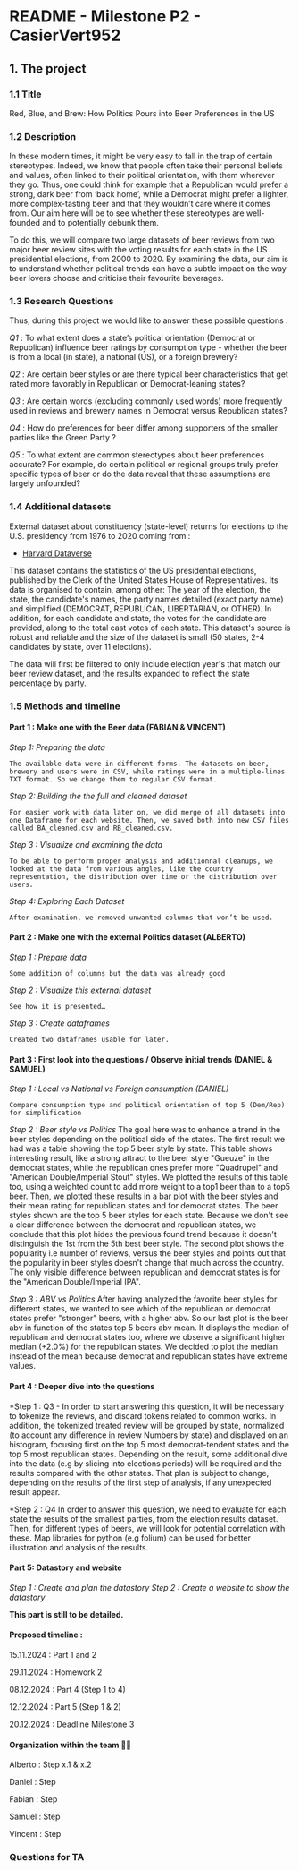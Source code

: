 # README - Milestone P2 - CasierVert952

## 1. The project

### 1.1 Title 
Red, Blue, and Brew: How Politics Pours into Beer Preferences in the US

### 1.2 Description
In these modern times, it might be very easy to fall in the trap of certain stereotypes. Indeed, we know that people often take their personal beliefs and values, often linked to their political orientation, with them wherever they go. Thus, one could think for example that a Republican would prefer a strong, dark beer from ‘back home’, while a Democrat might prefer a lighter, more complex-tasting beer and that they wouldn’t care where it comes from. Our aim here will be to see whether these stereotypes are well-founded and to potentially debunk them.

To do this, we will compare two large datasets of beer reviews from two major beer review sites with the voting results for each state in the US presidential elections, from 2000 to 2020. By examining the data, our aim is to understand whether political trends can have a subtle impact on the way beer lovers choose and criticise their favourite beverages.


### 1.3 Research Questions
Thus, during this project we would like to answer these possible questions :

*Q1* : To what extent does a state’s political orientation (Democrat or Republican) influence beer ratings by consumption type - whether the beer is from a local (in state), a national (US), or a foreign brewery?

*Q2* : Are certain beer styles or are there typical beer characteristics that get rated more favorably in Republican or Democrat-leaning states? 

*Q3* : Are certain words (excluding commonly used words) more frequently used in reviews and brewery names in Democrat versus Republican states?

*Q4* : How do preferences for beer differ among supporters of the smaller parties like the Green Party ?

*Q5* : To what extent are common stereotypes about beer preferences accurate? For example, do certain political or regional groups truly prefer specific types of beer or do the data reveal that these assumptions are largely unfounded?


### 1.4 Additional datasets

External dataset about constituency (state-level) returns for elections to the U.S. presidency from 1976 to 2020 coming from :

- [Harvard Dataverse](https://dataverse.harvard.edu/dataset.xhtml?persistentId=doi:10.7910/DVN/42MVDX)

This dataset contains the statistics of the US presidential elections, published by the Clerk of the United States House of Representatives. Its data is organised to contain, among other: The year of the election, the state, the candidate's names, the party names detailed (exact party name) and simplified (DEMOCRAT, REPUBLICAN, LIBERTARIAN, or OTHER). In addition, for each candidate and state, the votes for the candidate are provided, along to the total cast votes of each state. This dataset's source is robust and reliable and the size of the dataset is small (50 states, 2-4 candidates by state, over 11 elections).

The data will first be filtered to only include election year's that match our beer review dataset, and the results expanded to reflect the state percentage by party. 

### 1.5 Methods and timeline

#### Part 1 : Make one with the Beer data (FABIAN & VINCENT)
*Step 1: Preparing the data*

    The available data were in different forms. The datasets on beer, brewery and users were in CSV, while ratings were in a multiple-lines TXT format. So we change them to regular CSV format.

*Step 2: Building the the full and cleaned dataset*

    For easier work with data later on, we did merge of all datasets into one Dataframe for each website. Then, we saved both into new CSV files called BA_cleaned.csv and RB_cleaned.csv.

*Step 3 : Visualize and examining the data*

    To be able to perform proper analysis and additionnal cleanups, we looked at the data from various angles, like the country representation, the distribution over time or the distribution over users.

*Step 4: Exploring Each Dataset*

    After examination, we removed unwanted columns that won’t be used.

#### Part 2 : Make one with the external Politics dataset (ALBERTO)
*Step 1 : Prepare data*

    Some addition of columns but the data was already good

*Step 2 : Visualize this external dataset*

    See how it is presented…

*Step 3 : Create dataframes*

    Created two dataframes usable for later.

#### Part 3 : First look into the questions / Observe initial trends (DANIEL & SAMUEL)
*Step 1 : Local vs National vs Foreign consumption (DANIEL)*

    Compare consumption type and political orientation of top 5 (Dem/Rep) for simplification

*Step 2 : Beer style vs Politics*
    The goal here was to enhance a trend in the beer styles depending on the political side of the states. The first result we had was a table showing the top 5 beer style by state. This table shows interesting result, like a strong attract to the beer style "Gueuze" in the democrat states, while the republican ones prefer more "Quadrupel" and "American Double/Imperial Stout" styles. We plotted the results of this table too, using a weighted count to add more weight to a top1 beer than to a top5 beer. Then, we plotted these results in a bar plot with the beer styles and their mean rating for republican states and for democrat states. The beer styles shown are the top 5 beer styles for each state. Because we don't see a clear difference between the democrat and republican states, we conclude that this plot hides the previous found trend because it doesn't distinguish the 1st from the 5th best beer style. The second plot shows the popularity i.e number of reviews, versus the beer styles and points out that the popularity in beer styles doesn't change that much across the country. The only visible difference between republican and democrat states is for the "American Double/Imperial IPA".
    

*Step 3 : ABV vs Politics*
    After having analyzed the favorite beer styles for different states, we wanted to see which of the republican or democrat states prefer "stronger" beers, with a higher abv. So our last plot is the beer abv in function of the states top 5 beers abv mean. It displays the median of republican and democrat states too, where we observe a significant higher median (+2.0%) for the republican states. We decided to plot the median instead of the mean because democrat and republican states have extreme values.
    
#### Part 4 : Deeper dive into the questions

*Step 1 : Q3 - In order to start answering this question, it will be necessary to tokenize the reviews, and discard tokens related to common works. In addition, the tokenized treated review will be grouped by state, normalized (to account any difference in review Numbers by state) and displayed on an histogram, focusing first on the top 5 most democrat-tendent states and the top 5 most republican states. Depending on the result, some additional dive into the data (e.g by slicing into elections periods) will be required and the results compared with the other states. That plan is subject to change, depending on the results of the first step of analysis, if any unexpected result appear.


*Step 2 : Q4 In order to answer this question, we need to evaluate for each state the results of the smallest parties, from the election results dataset. Then, for different types of beers, we will look for potential correlation with these. Map libraries for python (e.g folium) can be used for better illustration and analysis of the results.


#### Part 5: Datastory and website

*Step 1 : Create and plan the datastory*
*Step 2 : Create a website to show the datastory*

**This part is still to be detailed.**

#### Proposed timeline :
15.11.2024 : Part 1 and 2

29.11.2024 : Homework 2

08.12.2024 : Part 4 (Step 1 to 4)

12.12.2024 : Part 5 (Step 1 & 2)

20.12.2024 : Deadline Milestone 3

#### Organization within the team 🔴🔴
Alberto : Step x.1 & x.2

Daniel : Step 

Fabian : Step 

Samuel : Step 

Vincent : Step 


### Questions for TA 
